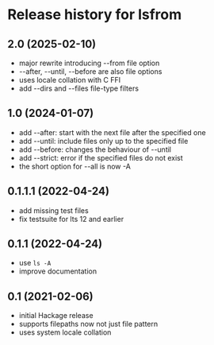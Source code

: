 # Release history for lsfrom

## 2.0 (2025-02-10)
- major rewrite introducing --from file option
- --after, --until, --before are also file options
- uses locale collation with C FFI
- add --dirs and --files file-type filters

## 1.0 (2024-01-07)
- add --after: start with the next file after the specified one
- add --until: include files only up to the specified file
- add --before: changes the behaviour of --until
- add --strict: error if the specified files do not exist
- the short option for --all is now -A

## 0.1.1.1 (2022-04-24)
- add missing test files
- fix testsuite for lts 12 and earlier

## 0.1.1 (2022-04-24)
- use `ls -A`
- improve documentation

## 0.1 (2021-02-06)
- initial Hackage release
- supports filepaths now not just file pattern
- uses system locale collation
